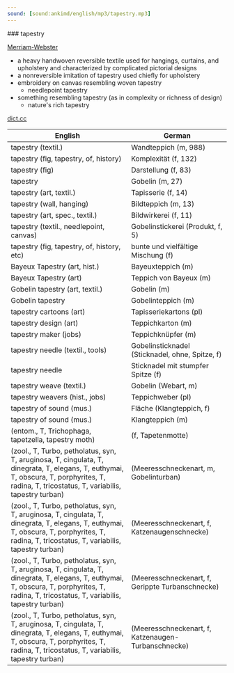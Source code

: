 ```yaml
---
sound: [sound:ankimd/english/mp3/tapestry.mp3]
---
```


\### tapestry

[Merriam-Webster](https://www.merriam-webster.com/dictionary/tapestry)

- a heavy handwoven reversible textile used for hangings, curtains, and upholstery and characterized by complicated pictorial designs
- a nonreversible imitation of tapestry used chiefly for upholstery
- embroidery on canvas resembling woven tapestry
    - needlepoint tapestry
- something resembling tapestry (as in complexity or richness of design)
    - nature's rich tapestry

[dict.cc](https://www.dict.cc/tapestry)

| English        | German       |
| -------------- | ------------ |
| tapestry (textil.) | Wandteppich (m, 988) |
| tapestry (fig, tapestry, of, history) | Komplexität (f, 132) |
| tapestry (fig) | Darstellung (f, 83) |
| tapestry | Gobelin (m, 27) |
| tapestry (art, textil.) | Tapisserie (f, 14) |
| tapestry (wall, hanging) | Bildteppich (m, 13) |
| tapestry (art, spec., textil.) | Bildwirkerei (f, 11) |
| tapestry (textil., needlepoint, canvas) | Gobelinstickerei (Produkt, f, 5) |
| tapestry (fig, tapestry, of, history, etc) | bunte und vielfältige Mischung (f) |
| Bayeux Tapestry (art, hist.) | Bayeuxteppich (m) |
| Bayeux Tapestry (art) | Teppich von Bayeux (m) |
| Gobelin tapestry (art, textil.) | Gobelin (m) |
| Gobelin tapestry | Gobelinteppich (m) |
| tapestry cartoons (art) | Tapisseriekartons (pl) |
| tapestry design (art) | Teppichkarton (m) |
| tapestry maker (jobs) | Teppichknüpfer (m) |
| tapestry needle (textil., tools) | Gobelinsticknadel (Sticknadel, ohne, Spitze, f) |
| tapestry needle | Sticknadel mit stumpfer Spitze (f) |
| tapestry weave (textil.) | Gobelin (Webart, m) |
| tapestry weavers (hist., jobs) | Teppichweber (pl) |
| tapestry of sound (mus.) | Fläche (Klangteppich, f) |
| tapestry of sound (mus.) | Klangteppich (m) |
|  (entom., T, Trichophaga, tapetzella, tapestry moth) |  (f, Tapetenmotte) |
|  (zool., T, Turbo, petholatus, syn, T, aruginosa, T, cingulata, T, dinegrata, T, elegans, T, euthymai, T, obscura, T, porphyrites, T, radina, T, tricostatus, T, variabilis, tapestry turban) |  (Meeresschneckenart, m, Gobelinturban) |
|  (zool., T, Turbo, petholatus, syn, T, aruginosa, T, cingulata, T, dinegrata, T, elegans, T, euthymai, T, obscura, T, porphyrites, T, radina, T, tricostatus, T, variabilis, tapestry turban) |  (Meeresschneckenart, f, Katzenaugenschnecke) |
|  (zool., T, Turbo, petholatus, syn, T, aruginosa, T, cingulata, T, dinegrata, T, elegans, T, euthymai, T, obscura, T, porphyrites, T, radina, T, tricostatus, T, variabilis, tapestry turban) |  (Meeresschneckenart, f, Gerippte Turbanschnecke) |
|  (zool., T, Turbo, petholatus, syn, T, aruginosa, T, cingulata, T, dinegrata, T, elegans, T, euthymai, T, obscura, T, porphyrites, T, radina, T, tricostatus, T, variabilis, tapestry turban) |  (Meeresschneckenart, f, Katzenaugen-Turbanschnecke) |
